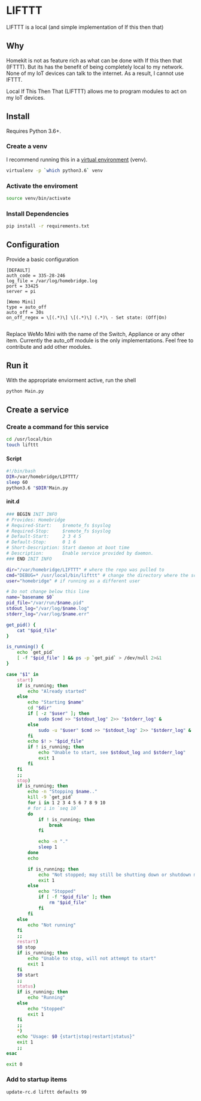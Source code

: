 # LIFTTT
LIFTTT is a local (and simple implementation of If this then that)

## Why

Homekit is not as feature rich as what can be done with If this then that (IFTTT). But its has the benefit of being completely local to my network.
None of my IoT devices can talk to the internet. As a result, I cannot use IFTTT. 

Local If This Then That (LIFTTT) allows me to program modules to act on my IoT devices. 

## Install

Requires Python 3.6+. 

 

### Create a venv
I recommend running this in a [virtual environment](https://docs.python.org/3/library/venv.html) (venv).

```bash
virtualenv -p `which python3.6` venv
```

### Activate the enviroment
```bash
source venv/bin/activate
```

### Install Dependencies
```bash
pip install -r requirements.txt
```

## Configuration
Provide a basic configuration

```buildoutcfg
[DEFAULT]
auth_code = 335-28-246
log_file = /var/log/homebridge.log
port = 33425
server = pi

[Wemo Mini]
type = auto_off
auto_off = 30s
on_off_regex = \[(.*)\] \[(.*)\] (.*)\ - Set state: (Off|On)


```

Replace WeMo Mini with the name of the Switch, Appliance or any other item. Currently the auto_off module is the only implementations. Feel free to contribute and add other modules.

## Run it
With the appropriate enviorment active, run the shell
```bash
python Main.py
``` 

## Create a service

### Create a command for this service

```bash
cd /usr/local/bin
touch lifttt
```

#### Script
```bash
#!/bin/bash
DIR=/var/homebridge/LIFTTT/
sleep 60
python3.6 "$DIR"Main.py
```

#### init.d
```bash
### BEGIN INIT INFO
# Provides: Homebridge
# Required-Start:    $remote_fs $syslog
# Required-Stop:     $remote_fs $syslog
# Default-Start:     2 3 4 5
# Default-Stop:      0 1 6
# Short-Description: Start daemon at boot time
# Description:       Enable service provided by daemon.
### END INIT INFO

dir="/var/homebridge/LIFTTT" # where the repo was pulled to
cmd="DEBUG=* /usr/local/bin/lifttt" # change the directory where the script was made
user="homebridge" # if running as a different user

# Do not change below this line
name=`basename $0`
pid_file="/var/run/$name.pid"
stdout_log="/var/log/$name.log"
stderr_log="/var/log/$name.err"

get_pid() {
    cat "$pid_file"
}

is_running() {
    echo `get_pid`
    [ -f "$pid_file" ] && ps -p `get_pid` > /dev/null 2>&1
}

case "$1" in
    start)
    if is_running; then
        echo "Already started"
    else
        echo "Starting $name"
        cd "$dir"
        if [ -z "$user" ]; then
            sudo $cmd >> "$stdout_log" 2>> "$stderr_log" &
        else
            sudo -u "$user" $cmd >> "$stdout_log" 2>> "$stderr_log" &
        fi
        echo $! > "$pid_file"
        if ! is_running; then
            echo "Unable to start, see $stdout_log and $stderr_log"
            exit 1
        fi
    fi
    ;;
    stop)
    if is_running; then
        echo -n "Stopping $name.."
        kill -9 `get_pid`
        for i in 1 2 3 4 5 6 7 8 9 10
        # for i in `seq 10`
        do
            if ! is_running; then
                break
            fi

            echo -n "."
            sleep 1
        done
        echo

        if is_running; then
            echo "Not stopped; may still be shutting down or shutdown may have failed"
            exit 1
        else
            echo "Stopped"
            if [ -f "$pid_file" ]; then
                rm "$pid_file"
            fi
        fi
    else
        echo "Not running"
    fi
    ;;
    restart)
    $0 stop
    if is_running; then
        echo "Unable to stop, will not attempt to start"
        exit 1
    fi
    $0 start
    ;;
    status)
    if is_running; then
        echo "Running"
    else
        echo "Stopped"
        exit 1
    fi
    ;;
    *)
    echo "Usage: $0 {start|stop|restart|status}"
    exit 1
    ;;
esac

exit 0

```

### Add to startup items

```bash
update-rc.d lifttt defaults 99
```


